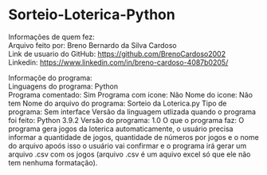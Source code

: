 # Sorteio-Loterica-Python
Informações de quem fez:  
  Arquivo feito por: Breno Bernardo da Silva Cardoso  
  Link de usuario do GitHub: https://github.com/BrenoCardoso2002  
  Linkedin: https://www.linkedin.com/in/breno-cardoso-4087b0205/  

Informaçõe do programa:  
  Linguagens do programa: Python  
  Programa comentado: Sim
  Programa com icone: Não
  Nome do icone: Não tem
  Nome do arquivo do programa: Sorteio da Loterica.py
  Tipo de programa: Sem interface
  Versão da linguagem utlizada quando o programa foi feito: Python 3.9.2
  Versão do programa: 1.0
  O que o programa faz: O programa gera jogos da loterica automaticamente, o usuário precisa informar a quantidade de jogos, quantidade de números por jogos e o nome do arquivo apoós isso o usuário vai confirmar e o programa irá gerar um arquivo .csv com os jogos (arquivo .csv é um aquivo excel só que ele não tem nenhuma formatação).
